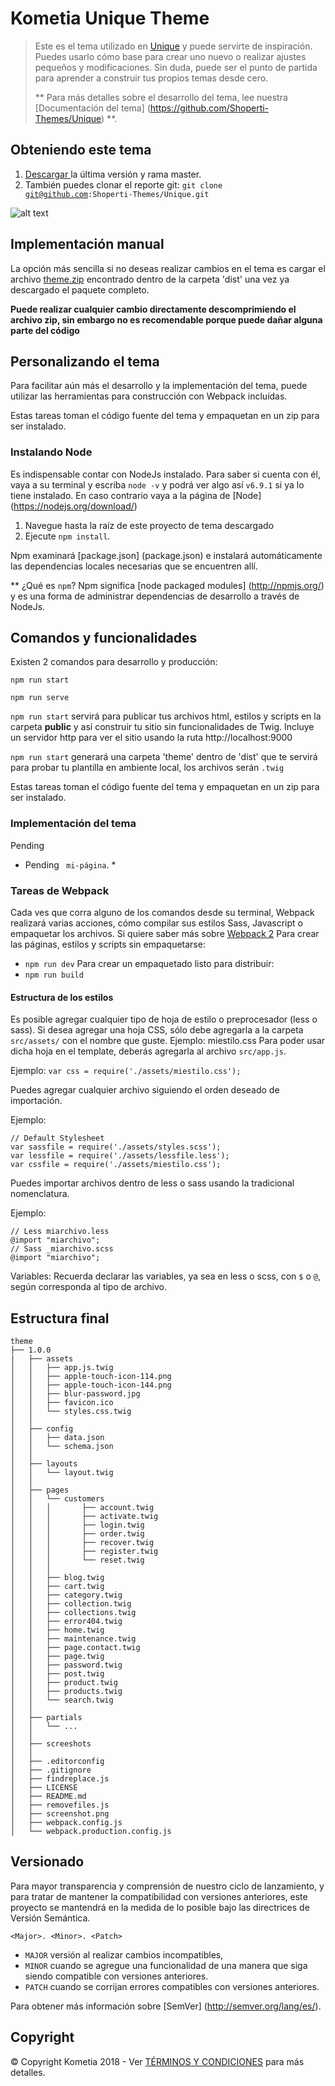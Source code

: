 # Kometia Unique Theme
> Este es el tema utilizado en [Unique](https://unique-theme.kometia.com/) y puede servirte de inspiración. Puedes usarlo cómo base para crear uno nuevo o realizar ajustes pequeños y modificaciones. Sin duda, puede ser el punto de partida para aprender a construir tus propios temas desde cero.
>
> ** Para más detalles sobre el desarrollo del tema, lee nuestra [Documentación del tema] (https://github.com/Shoperti-Themes/Unique) **.

## Obteniendo este tema
1. <a href="https://github.com/Shoperti-Themes/Unique/archive/master.zip"> Descargar </a> la última versión y rama master.
2. También puedes clonar el reporte git: <code>git clone git@github.com:Shoperti-Themes/Unique.git</code>

![alt text](https://raw.githubusercontent.com/Shoperti-Themes/Unique/master/screenshot.png "Screeshot")

## Implementación manual
La opción más sencilla si no deseas realizar cambios en el tema es cargar el archivo [theme.zip](dist/theme.zip) encontrado dentro de la carpeta 'dist' una vez ya descargado el paquete completo.

**Puede realizar cualquier cambio directamente descomprimiendo el archivo zip, sin embargo no es recomendable porque puede dañar alguna parte del código**

## Personalizando el tema

Para facilitar aún más el desarrollo y la implementación del tema, puede utilizar las herramientas para construcción con Webpack incluídas.

Estas tareas toman el código fuente del tema y empaquetan en un zip para ser instalado.

### Instalando Node

Es indispensable contar con NodeJs instalado. Para saber si cuenta con él, vaya a su terminal y escriba <code>node -v</code> y podrá ver algo así <code>v6.9.1</code> si ya lo tiene instalado. En caso contrario vaya a la página de [Node] (https://nodejs.org/download/)

1. Navegue hasta la raíz de este proyecto de tema descargado
2. Ejecute `npm install`.

Npm examinará [package.json] (package.json) e instalará automáticamente las dependencias locales necesarias que se encuentren allí.

** ¿Qué es `npm`? Npm significa [node packaged modules] (http://npmjs.org/) y es una forma de administrar dependencias de desarrollo a través de NodeJs.

## Comandos y funcionalidades

Existen 2 comandos para desarrollo y producción:

```
npm run start

npm run serve
```

```npm run start``` servirá para publicar tus archivos html, estilos y scripts en la carpeta **public** y así construir tu sitio sin funcionalidades de Twig. Incluye un servidor http para ver el sitio usando la ruta http://localhost:9000

```npm run start``` generará una carpeta 'theme' dentro de 'dist' que te servirá para probar tu plantilla en ambiente local, los archivos serán ```.twig```

Estas tareas toman el código fuente del tema y empaquetan en un zip para ser instalado.

### Implementación del tema

Pending

* Pending ` mi-página`. *

### Tareas de Webpack
Cada ves que corra alguno de los comandos desde su terminal, Webpack realizará varias acciones, cómo compilar sus estilos Sass, Javascript o empaquetar los archivos.
Si quiere saber más sobre [Webpack 2](https://webpack.js.org/)
Para crear las páginas, estilos y scripts sin empaquetarse:
* <code>npm run dev</code>
Para crear un empaquetado listo para distribuir:
* <code>npm run build</code>

#### Estructura de los estilos

Es posible agregar cualquier tipo de hoja de estilo o preprocesador (less o sass).
Si desea agregar una hoja CSS, sólo debe agregarla a la carpeta ```src/assets/``` con el nombre que guste.
Ejemplo: miestilo.css
Para poder usar dicha hoja en el template, deberás agregarla al archivo ```src/app.js```.

Ejemplo:
```var css = require('./assets/miestilo.css');```

Puedes agregar cualquier archivo siguiendo el orden deseado de importación.

Ejemplo:

```
// Default Stylesheet
var sassfile = require('./assets/styles.scss');
var lessfile = require('./assets/lessfile.less');
var cssfile = require('./assets/miestilo.css');

```
Puedes importar archivos dentro de less o sass usando la tradicional nomenclatura.

Ejemplo:

```
// Less miarchivo.less
@import "miarchivo";
// Sass _miarchivo.scss
@import "miarchivo";
```

Variables:
Recuerda declarar las variables, ya sea en less o scss, con ```$``` o ```@```, según corresponda al tipo de archivo.


## Estructura final

```
theme
├── 1.0.0
|   ├── assets
│   │   ├── app.js.twig
│   │   ├── apple-touch-icon-114.png
│   │   ├── apple-touch-icon-144.png
│   │   ├── blur-password.jpg
│   │   ├── favicon.ico
│   │   └── styles.css.twig
│   │
│   ├── config
│   │   ├── data.json
│   │   └── schema.json
│   │
│   ├── layouts
│   │   └── layout.twig
│   │
│   ├── pages
│   │   └── customers
│   │   │		├── account.twig
│   │   │		├── activate.twig
│   │   │		├── login.twig
│   │   │		├── order.twig
│   │   │		├── recover.twig
│   │   │		├── register.twig
│   │   │		└── reset.twig
│   │   │
│   │   ├── blog.twig
│   │   ├── cart.twig
│   │   ├── category.twig
│   │   ├── collection.twig
│   │   ├── collections.twig
│   │   ├── error404.twig
│   │   ├── home.twig
│   │   ├── maintenance.twig
│   │   ├── page.contact.twig
│   │   ├── page.twig
│   │   ├── password.twig
│   │   ├── post.twig
│   │   ├── product.twig
│   │   ├── products.twig
│   │   └── search.twig
│   │
│   ├── partials
│   │   └── ...
│   │
│   ├── screeshots
│   │
│   ├── .editorconfig
│   ├── .gitignore
│   ├── findreplace.js
│   ├── LICENSE
│   ├── README.md
│   ├── removefiles.js
│   ├── screenshot.png
│   ├── webpack.config.js
│   └── webpack.production.config.js

```

## Versionado

Para mayor transparencia y comprensión de nuestro ciclo de lanzamiento, y para tratar de mantener la compatibilidad con versiones anteriores, este proyecto se mantendrá en la medida de lo posible bajo las directrices de Versión Semántica.

`<Major>. <Minor>. <Patch>`

* `MAJOR` versión al realizar cambios incompatibles,
* `MINOR` cuando se agregue una funcionalidad de una manera que siga siendo compatible con versiones anteriores.
* `PATCH` cuando se corrijan errores compatibles con versiones anteriores.

Para obtener más información sobre [SemVer] (http://semver.org/lang/es/).


## Copyright

&copy; Copyright Kometia 2018 - Ver [TÉRMINOS Y CONDICIONES](https://www.kometia.com/terminos-y-condiciones) para más detalles.
